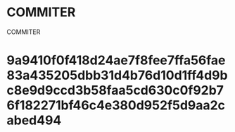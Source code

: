 # COMMITER
COMMITER






# 9a9410f0f418d24ae7f8fee7ffa56fae83a435205dbb31d4b76d10d1ff4d9bc8e9d9ccd3b58faa5cd630c0f92b76f182271bf46c4e380d952f5d9aa2cabed494
